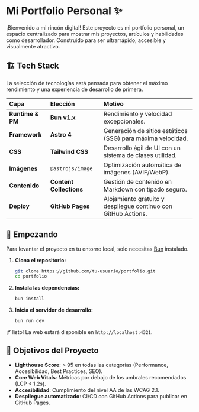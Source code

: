 # Mi Portfolio Personal ✨

¡Bienvenido a mi rincón digital! Este proyecto es mi portfolio personal, un espacio centralizado para mostrar mis proyectos, artículos y habilidades como desarrollador. Construido para ser ultrarrápido, accesible y visualmente atractivo.

## 🏗️ Tech Stack

La selección de tecnologías está pensada para obtener el máximo rendimiento y una experiencia de desarrollo de primera.

| Capa | Elección | Motivo |
| :--- | :--- | :--- |
| **Runtime & PM** | **Bun v1.x** | Rendimiento y velocidad excepcionales. |
| **Framework** | **Astro 4** | Generación de sitios estáticos (SSG) para máxima velocidad. |
| **CSS** | **Tailwind CSS** | Desarrollo ágil de UI con un sistema de clases utilidad. |
| **Imágenes** | `@astrojs/image` | Optimización automática de imágenes (AVIF/WebP). |
| **Contenido** | **Content Collections** | Gestión de contenido en Markdown con tipado seguro. |
| **Deploy** | **GitHub Pages** | Alojamiento gratuito y despliegue continuo con GitHub Actions. |

## 🚀 Empezando

Para levantar el proyecto en tu entorno local, solo necesitas [Bun](https://bun.sh/) instalado.

1.  **Clona el repositorio:**
    ```bash
    git clone https://github.com/tu-usuario/portfolio.git
    cd portfolio
    ```

2.  **Instala las dependencias:**
    ```bash
    bun install
    ```

3.  **Inicia el servidor de desarrollo:**
    ```bash
    bun run dev
    ```

¡Y listo! La web estará disponible en `http://localhost:4321`.

## 🎯 Objetivos del Proyecto

-   **Lighthouse Score**: > 95 en todas las categorías (Performance, Accesibilidad, Best Practices, SEO).
-   **Core Web Vitals**: Métricas por debajo de los umbrales recomendados (LCP < 1.2s).
-   **Accesibilidad**: Cumplimiento del nivel AA de las WCAG 2.1.
-   **Despliegue automatizado**: CI/CD con GitHub Actions para publicar en GitHub Pages.
